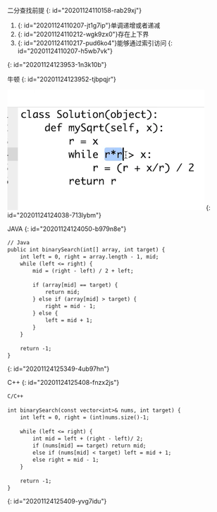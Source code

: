 二分查找前提
{: id="20201124110158-rab29xj"}

1. {: id="20201124110207-jt1g7ip"}单调递增或者递减
2. {: id="20201124110212-wgk9zx0"}存在上下界
3. {: id="20201124110217-pud6ko4"}能够通过索引访问
{: id="20201124110207-h5wb7vk"}

{: id="20201124123953-1n3k10b"}

牛顿
{: id="20201124123952-tjbpqjr"}

![牛顿.jpg](assets/20201124124046-2m4e1vj-牛顿.jpg)
{: id="20201124124038-713lybm"}

JAVA
{: id="20201124124050-b979n8e"}

```
// Java
public int binarySearch(int[] array, int target) {
    int left = 0, right = array.length - 1, mid;
    while (left <= right) {
        mid = (right - left) / 2 + left;

        if (array[mid] == target) {
            return mid;
        } else if (array[mid] > target) {
            right = mid - 1;
        } else {
            left = mid + 1;
        }
    }

    return -1;
}
```
{: id="20201124125349-4ub97hn"}

C++
{: id="20201124125408-fnzx2js"}

```
C/C++

int binarySearch(const vector<int>& nums, int target) {
	int left = 0, right = (int)nums.size()-1;

	while (left <= right) {
		int mid = left + (right - left)/ 2;
		if (nums[mid] == target) return mid;
		else if (nums[mid] < target) left = mid + 1;
		else right = mid - 1;
	}

	return -1;
}
```
{: id="20201124125409-yvg7idu"}
